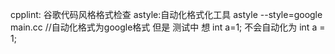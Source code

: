 cpplint:
    谷歌代码风格格式检查
astyle:自动化格式化工具
    astyle --style=google main.cc //自动化格式为google格式  但是 测试中 想 int a=1; 不会自动化为 int a = 1;

